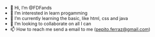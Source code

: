 - 👋 Hi, I’m @FDFands
- 👀 I’m interested in learn progamming
- 🌱 I’m currently learning the basic, like html, css and java
- 💞️ I’m looking to collaborate on all I can
- 📫 How to reach me send a email to me (pepito.ferraz@gmail.com)

<!---
FDFands/FDFands is a ✨ special ✨ repository because its `README.md` (this file) appears on your GitHub profile.
You can click the Preview link to take a look at your changes.
--->
